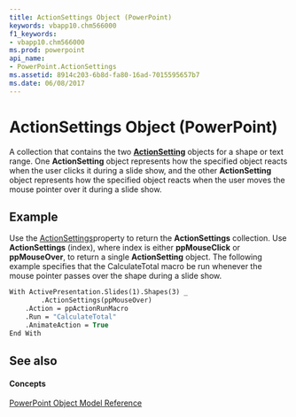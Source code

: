 ```yaml
---
title: ActionSettings Object (PowerPoint)
keywords: vbapp10.chm566000
f1_keywords:
- vbapp10.chm566000
ms.prod: powerpoint
api_name:
- PowerPoint.ActionSettings
ms.assetid: 8914c203-6b8d-fa80-16ad-7015595657b7
ms.date: 06/08/2017
---
```



# ActionSettings Object (PowerPoint)

A collection that contains the two **[ActionSetting](actionsetting-object-powerpoint.md)** objects for a shape or text range. One **ActionSetting** object represents how the specified object reacts when the user clicks it during a slide show, and the other **ActionSetting** object represents how the specified object reacts when the user moves the mouse pointer over it during a slide show.


## Example

Use the [ActionSettings](shape-actionsettings-property-powerpoint.md)property to return the **ActionSettings** collection. Use **ActionSettings** (index), where index is either **ppMouseClick** or **ppMouseOver**, to return a single **ActionSetting** object. The following example specifies that the CalculateTotal macro be run whenever the mouse pointer passes over the shape during a slide show.


```vb
With ActivePresentation.Slides(1).Shapes(3) _
        .ActionSettings(ppMouseOver)
    .Action = ppActionRunMacro
    .Run = "CalculateTotal"
    .AnimateAction = True
End With
```


## See also


#### Concepts


[PowerPoint Object Model Reference](object-model-powerpoint-vba-reference.md)

